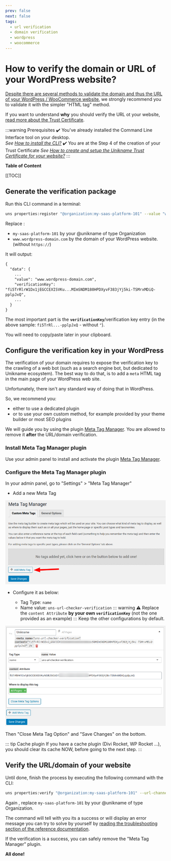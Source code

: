 ```yaml
---
prev: false
next: false
tags:
  - url verification
  - domain verification
  - wordpress
  - woocommerce
---
```


# How to verify the domain or URL of your WordPress website?

[Despite there are several methods to validate the domain and thus the URL of your WordPress / WooCommerce website](/3-unikname-connect/howto-create-unikname-trust-certificate-organization.html#step-4-prove-the-ownership-of-your-website), we strongly recommend you to validate it with the simpler "HTML tag" method.

If you want to understand **why** you should verify the URL ot your website, [read more about the Trust Certificate](/3-unikname-connect/howto-create-unikname-trust-certificate-organization.html#trust-appearance).

:::warning Prerequisites
:heavy_check_mark: You've already installed the Command Line Interface tool on your desktop.  
<hbox>_See [How to install the CLI?](/3-unikname-connect/howto-install-uns-cli)_</hbox>
:heavy_check_mark: You are at the Step 4 of the creation of your Trust Certificate
<hbox>_See [How to create and setup the Unikname Trust Certificate for your website?](/3-unikname-connect/howto-create-unikname-trust-certificate-organization.html#step-4-prove-the-ownership-of-your-website)_</hbox>
:::

**Table of Content**

[[TOC]]

## Generate the verification package

Run this CLI command in a terminal:

```bash
uns properties:register "@organization:my-saas-platform-101" --value "www.wordpress-domain.com" 
```
Replace :
- `my-saas-platform-101` by your @unikname of type Organization
- `www.wordpress-domain.com` by the domain of your WordPress website. (without `https://`)

It will output:

```json{5}
{
  "data": {
    ...
    "value": "www.wordpress-domain.com",
    "verificationKey": "fi5TrRlrW1Dx1jEGCCEXISVKu...MImSNDM180HPDXyvF383jYj5ki-TSMrxMDiQ-pplpJxQ",
    ...
  }
}
```

The most important part is the **`verificationKey`**/verification key entry (in the above sample: `fi5TrRl...-pplpJxQ` - without `"`).

You will need to copy/paste later in your clipboard.

## Configure the verification key in your WordPress

The verification of your domain requires to expose the verification key to the crawling of a web bot (such as a search engine bot, but dedicated to Unikname ecosystem).
The best way to do that, is to add a `meta` HTML tag in the main page of your WordPress web site.

Unfortunately, there isn't any standard way of doing that in WordPress.

So, we recommend you:
- either to use a dedicated plugin
- or to use your own custom method, for example provided by your theme builder or most SEO plugins

We will guide you by using the plugin [Meta Tag Manager](https://wordpress.org/plugins/meta-tag-manager/).
You are allowed to remove it **after** the URL/domain verification.

### Install Meta Tag Manager plugin

Use your admin panel to install and activate the plugin [Meta Tag Manager](https://wordpress.org/plugins/meta-tag-manager/).

### Configure the Meta Tag Manager plugin

In your admin panel, go to "Settings" &gt; "Meta Tag Manager"

- Add a new Meta Tag

<hpicture>![Unikname Connect trust certificate example](./images/meta-tag-manager1.png)</hpicture>

- Configure it as below:

  - Tag Type: `name`
  - Name value: `uns-url-checker-verification`
::: warning
⚠ Replace the `content Attribute` **by your own `verificationKey`** (not the one provided as an example)
:::
Keep the other configurations by default.

<hpicture>![Unikname Connect trust certificate example](./images/meta-tag-manager2.png)</hpicture>

Then "Close Meta Tag Option" and "Save Changes" on the bottom.

::: tip Cache plugin
If you have a cache plugin (Divi Rocket, WP Rocket ...), you should clear its cache NOW, before going to the next step.
:::

## Verify the URL/domain of your website

Until done, finish the process by executing the following command with the CLI:

```bash
uns properties:verify "@organization:my-saas-platform-101" --url-channel html
```

Again , replace `my-saas-platform-101` by your @unikname of type Organization.

The command will tell with you its a success or will display an error message you can try to solve by yourself by [reading the troubleshooting section of the reference documentation](/3-unikname-connect/howto-create-unikname-trust-certificate-organization.html#what-to-do-when-it-doesn-t-work).

If the verification is a success, you can safely remove the "Meta Tag Manager" plugin.

**All done!** 

<hseparator/>
